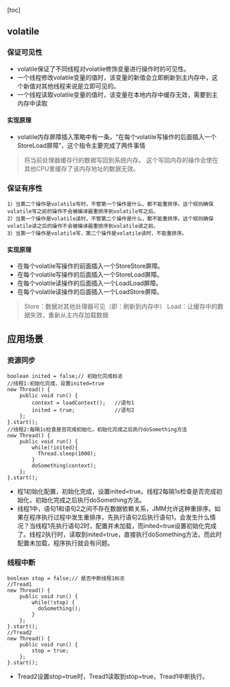 [toc]
## volatile

### 保证可见性
- volatile保证了不同线程对volatile修饰变量进行操作时的可见性。
- 一个线程修改volatile变量的值时，该变量的新值会立即刷新到主内存中，这个新值对其他线程来说是立即可见的。
- 一个线程读取volatile变量的值时，该变量在本地内存中缓存无效，需要到主内存中读取

#### 实现原理
- volatile内存屏障插入策略中有一条，“在每个volatile写操作的后面插入一个StoreLoad屏障”，这个指令主要完成了两件事情
>  将当前处理器缓存行的数据写回到系统内存。
> 这个写回内存的操作会使在其他CPU里缓存了该内存地址的数据无效。

### 保证有序性

```
1）当第二个操作是volatile写时，不管第一个操作是什么，都不能重排序。这个规则确保volatile写之前的操作不会被编译器重排序到volatile写之后。
2）当第一个操作是volatile读时，不管第二个操作是什么，都不能重排序。这个规则确保volatile读之后的操作不会被编译器重排序到volatile读之前。
3）当第一个操作是volatile写，第二个操作是volatile读时，不能重排序。
```
#### 实现原理
- 在每个volatile写操作的前面插入一个StoreStore屏障。
- 在每个volatile写操作的后面插入一个StoreLoad屏障。
- 在每个volatile读操作的后面插入一个LoadLoad屏障。
- 在每个volatile读操作的后面插入一个LoadStore屏障。
> Store：数据对其他处理器可见（即：刷新到内存中）
Load：让缓存中的数据失效，重新从主内存加载数据


## 应用场景
### 资源同步
```
boolean inited = false;// 初始化完成标志
//线程1:初始化完成，设置inited=true
new Thread() {
    public void run() {
        context = loadContext();   //语句1
        inited = true;             //语句2
    };
}.start();
//线程2:每隔1s检查是否完成初始化，初始化完成之后执行doSomething方法
new Thread() {
    public void run() {
        while(!inited){
          Thread.sleep(1000);
        }
        doSomething(context);
    };
}.start();
```
- 程1初始化配置，初始化完成，设置inited=true。线程2每隔1s检查是否完成初始化，初始化完成之后执行doSomething方法。
- 线程1中，语句1和语句2之间不存在数据依赖关系，JMM允许这种重排序。如果在程序执行过程中发生重排序，先执行语句2后执行语句1，会发生什么情况？当线程1先执行语句2时，配置并未加载，而inited=true设置初始化完成了。线程2执行时，读取到inited=true，直接执行doSomething方法，而此时配置未加载，程序执行就会有问题。

### 线程中断
```
boolean stop = false;// 是否中断线程1标志
//Tread1
new Thread() {
    public void run() {
        while(!stop) {
          doSomething();
        }
    };
}.start();
//Tread2
new Thread() {
    public void run() {
        stop = true;
    };
}.start();
```
- Tread2设置stop=true时，Tread1读取到stop=true，Tread1中断执行。
